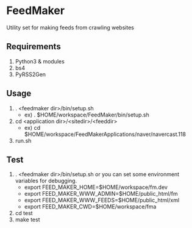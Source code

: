 FeedMaker
=========

Utility set for making feeds from crawling websites

Requirements
------------

1. Python3 & modules
  1. bs4
  1. PyRSS2Gen

Usage
-----

1. . \<feedmaker dir\>/bin/setup.sh
    * ex) . $HOME/workspace/FeedMaker/bin/setup.sh
1. cd \<application dir\>/\<sitedir\>/\<feeddir\>
    * ex) cd $HOME/workspace/FeedMakerApplications/naver/navercast.118
1. run.sh

Test
----

1. . \<feedmaker dir\>/bin/setup.sh
	or you can set some environment variables for debugging.
	* export FEED_MAKER_HOME=$HOME/workspace/fm.dev
	* export FEED_MAKER_WWW_ADMIN=$HOME/public_html/fm
	* export FEED_MAKER_WWW_FEEDS=$HOME/public_html/xml
	* export FEED_MAKER_CWD=$HOME/workspace/fma
1. cd test
1. make test
